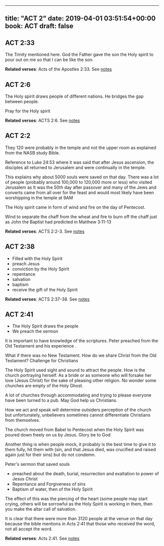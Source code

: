 
---
title: "ACT 2"
date: 2019-04-01 03:51:54+00:00
book: ACT
draft: false
---

## ACT 2:33

The Trinity mentioned here. God the Father gave the son the Holy spirit to pour out on me so that I can be like the son.

**Related verses**: Acts of the Apostles 2:33. See [notes](https://my.bible.com/notes/3132597434942480508)


## ACT 2:6

The Holy spirit draws people of different nations. He bridges the gap between people.

Pray for the Holy spirit

**Related verses**: ACTS 2:6. See [notes](https://my.bible.com/notes/3096145900482585138)


## ACT 2:2

They 120 were probably in the temple and not the upper room as explained from the NASB study Bible.

Reference to Luke 24:53 where it was said that after Jesus ascension, the disciples all returned to Jerusalem and were continually in the temple.

This explains why about 5000 souls were saved on that day. There was a lot of people (probably around 100,000 to 120,000 more or less) who visited Jerusalem as It was the 50th day after passover and many of the Jews and converts came from all over for the feast and would most likely have been worshipping in the temple at 9AM 

The Holy spirit came in form of wind and fire on the day of Pentecost.

Wind to separate the chaff from the wheat and fire to burn off the chaff just as John the Baptist had predicted in Matthew 3:11-13

**Related verses**: ACTS 2:2-3. See [notes](https://my.bible.com/notes/2913866396696568358)


## ACT 2:38

- Filled with the Holy Spirit 
- preach Jesus
- conviction by the Holy Spirit 
- repentance
- salvation 
- baptism 
- receive the gift of the Holy Spirit

**Related verses**: ACTS 2:37-38. See [notes](https://my.bible.com/notes/2651880302595269262)


## ACT 2:41

- The Holy Spirit draws the people
- We preach the sermon

It is important to have knowledge of the scriptures. Peter preached from the Old Testament and his experience .

What if there was no New Testament. How do we share Christ from the Old Testament? Challenge for Christians

The Holy Spirit used sight and sound to attract the people. How is the church portraying herself. As a bride or as someone who will forsake her love (Jesus Christ) for the sake of pleasing other religion. No wonder some churches are empty of the Holy Ghost. 

A lot of churches through accommodating and trying to please everyone have been turned to a pub. May God help us Christians.

How we act and speak will determine outsiders perception of the church but unfortunately, unbelievers sometimes cannot differentiate Christians from themselves.

The church moved from Babel to Pentecost when the Holy Spirit was poured down freely on us by Jesus. Glory be to God

Another thing is when people mock, it probably is the best time to give it to them fully, hit them with (sin, and that Jesus died, was crucified and raised again just for their sins) but do not condemn.


Peter's sermon that saved souls

- preached about the death, burial, resurrection and exaltation to power of Jesus Christ
- Repentance and Forgiveness of sins
- Baptism of water, then of the Holy Spirit 

The effect of this was the piercing of the heart (some people may start crying, others will be sorrowful as the Holy Spirit is working in them, then you make the altar call of salvation.

It is clear that there were more than 3120 people at the venue on that day because the bible mentions in Acts 2:41 that those who received the word, not all accept the word.

**Related verses**: Acts 2:41. See [notes](https://my.bible.com/notes/2410062421240307986)

